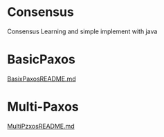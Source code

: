 # Consensus
Consensus Learning and simple implement with java

# BasicPaxos

  [BasixPaxosREADME.md](BasicPaxos/BasixPaxosREADME.md) 

# Multi-Paxos

 [MultiPzxosREADME.md](MultiPaxos/MultiPzxosREADME.md) 

